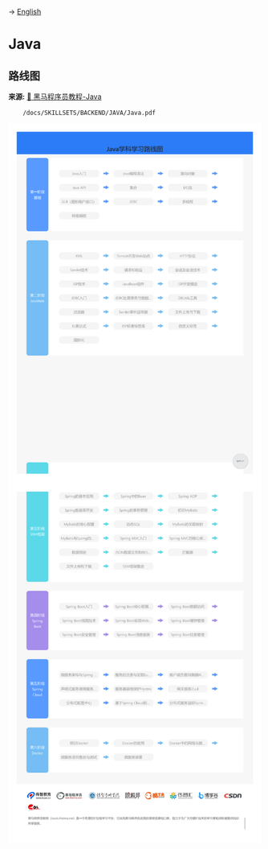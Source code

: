 -> [English](/SKILLSETS/BACKEND/JAVA/java.md)

# Java

## 路线图
**来源:** [🔗 黑马程序员教程-Java](https://book.itheima.net/learnline/1265899443273850881)

```pdf
    /docs/SKILLSETS/BACKEND/JAVA/Java.pdf
```

![Java](Java_00.png)
![Java](Java_01.png)